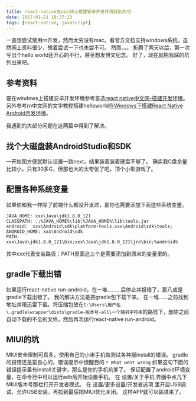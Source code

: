```yaml
---
title: react-native在win10上搭建安卓开发环境踩到的坑
date: 2017-01-21 19:37:23
tags: [react-native, javascript]
---
```

一直想尝试使用rn开发，然而太穷没有mac。看官方文档支持windows系统，虽然网上资料很少，想着尝试一下也未尝不可。
然而。。。
折腾了两天以后，第一次写出个hello world还开心的不行，甚至想发博文纪念。
好了，现在就把我踩的坑列出来吧。
## 参考资料
要在windows上搭建安卓开发环境参考首选[react native中文网-搭建开发环境](http://reactnative.cn/docs/0.40/getting-started.html#content)。
另外参考rn中文网的文字教程搭建helloworld[在Windows下搭建React Native Android开发环境](http://bbs.reactnative.cn/topic/10/)。
<!--more-->
我遇到的大部分问题在这两篇中得到了解决。
## 找个大磁盘装AndroidStudio和SDK
一开始图方便就默认设置一路next，结果装着装着硬盘不够了。
确实我C盘余量比较小，只有30多G，但那也大的太夸张了吧，顶个小型游戏了。
## 配置各种系统变量
如果你和我一样除了前端什么都没开发过，那你也需要添加下面这些系统变量。
```
JAVA_HOME: xxx\Java\jdk1.8.0_121
CLASSPATH: .;%JAVA_HOME%\lib;%JAVA_HOME%\lib\tools.jar
android:  xxx\Android\sdk\platform-tools;xxx\Android\sdk\tools;
ANDROID_HOME: xxx\Android\sdk
PATH: xxx\Java\jdk1.8.0_121\bin;xxx\Java\jdk1.8.0_121\jre\bin;%android%
```
其中xxx代表安装路径；PATH里面这三个是需要添加到原来的变量里的。
## gradle下载出错
如果运行react-native run-android，在一堆.........后停止并报错了，那八成是gradle下载出错了。
我的解决方法是把gradle包下载下来。
在一堆......之前找到地址并用迅雷下载。将压缩包放在`C:\Users\用户名\.gradle\wrapper\dists\gradle-版本号-all\一个随机字符串`的路径下，删除之前自动下载的不全的文件。然后再次运行react-native run-android。
## MIUI的坑
MIUI安全限制可真多，使用自己的小米手机做测试各种报install的错误。
gradle的报错还是蛮良心的，错误提示中很醒目的
`* What went wrong`
如果这句下面的错误提示里有install关键字，那么是你的手机坑爹了。
保证配置了android环境变量，在命令行中可以运行adb后开始设置手机。
在 设置/关于手机 界面中点几下MIUI版本号那栏打开开发者模式。
在 设置/更多设置/开发者选项 里开启USB调试，允许USB安装，再拉到最后把MIUI优化关闭。
这样APP就可以装进来了。

